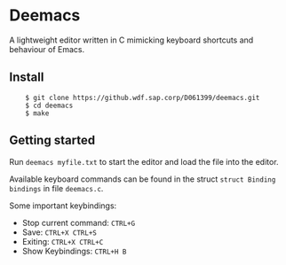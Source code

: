 Deemacs
=======

A lightweight editor written in C mimicking keyboard shortcuts and behaviour of Emacs.

Install
-------

```
    $ git clone https://github.wdf.sap.corp/D061399/deemacs.git
    $ cd deemacs
    $ make
```

Getting started
---------------

Run ```deemacs myfile.txt``` to start the editor and load the file into the editor.

Available keyboard commands can be found in the struct ``struct Binding bindings`` in file ```deemacs.c```.

Some important keybindings:

* Stop current command: ```CTRL+G```
* Save: ```CTRL+X CTRL+S```
* Exiting: ```CTRL+X CTRL+C```
* Show Keybindings: ```CTRL+H B```
